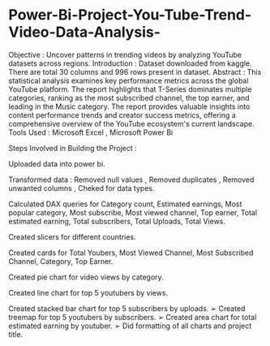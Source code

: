 # Power-Bi-Project-You-Tube-Trend-Video-Data-Analysis-

Objective :
Uncover patterns in trending videos by analyzing YouTube datasets across regions.
Introduction :
Dataset downloaded from kaggle. There are total 30 columns and 996 rows present in dataset.
Abstract :
This statistical analysis examines key performance metrics across the global YouTube platform. The report highlights that T-Series dominates multiple categories, ranking as the most subscribed channel, the top earner, and leading in the Music category. The report provides valuable insights into content performance trends and creator success metrics, offering a comprehensive overview of the YouTube ecosystem's current landscape.
Tools Used :
Microsoft Excel , Microsoft Power Bi

Steps Involved in Building the Project :

Uploaded data into power bi.

Transformed data : Removed null values , Removed duplicates , Removed unwanted columns , Cheked for data types.

Calculated DAX queries for Category count, Estimated earnings, Most popular category, Most subscribe, Most viewed channel, Top earner, Total estimated earning, Total subscribers, Total Uploads, Total Views.

Created slicers for different countries.

Created cards for Total Youbers, Most Viewed Channel, Most Subscribed Channel, Category, Top Earner.

Created pie chart for video views by category.

Created line chart for top 5 youtubers by views.

Created stacked bar chart for top 5 subscribers by uploads.
➢
Created treemap for top 5 youtubers by subscribers.
➢
Created area chart for total estimated earning by youtuber.
➢
Did formatting of all charts and project title.
